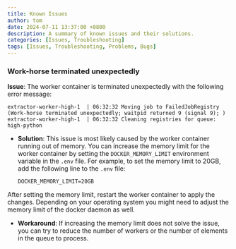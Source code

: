 ```yaml
---
title: Known Issues
author: tom
date: 2024-07-11 13:37:00 +0800
description: A summary of known issues and their solutions.
categories: [Issues, Troubleshooting]
tags: [Issues, Troubleshooting, Problems, Bugs]
---
```


### Work-horse terminated unexpectedly
**Issue**: The worker container is terminated unexpectedly with the following error message:
```
extractor-worker-high-1  | 06:32:32 Moving job to FailedJobRegistry (Work-horse terminated unexpectedly; waitpid returned 9 (signal 9); )
extractor-worker-high-1  | 06:32:32 Cleaning registries for queue: high-python
```
- **Solution**: This issue is most likely caused by the worker container running out of memory. 
You can increase the memory limit for the worker container by setting the `DOCKER_MEMORY_LIMIT` environment variable in 
the `.env` file. For example, to set the memory limit to 20GB, add the following line to the `.env` file:
  ```
  DOCKER_MEMORY_LIMIT=20GB
  ```
After setting the memory limit, restart the worker container to apply the changes. Depending on your operating system
you might need to adjust the memory limit of the docker daemon as well.

- **Workaround**: If increasing the memory limit does not solve the issue, you can try to reduce the number of workers
or the number of elements in the queue to process.